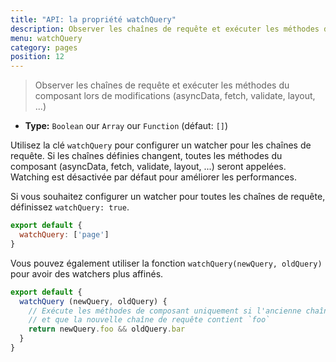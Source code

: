 ```yaml
---
title: "API: la propriété watchQuery"
description: Observer les chaînes de requête et exécuter les méthodes du composant lors d'une modification (asyncData, fetch, validate, layout, ...)
menu: watchQuery
category: pages
position: 12
---
```


> Observer les chaînes de requête et exécuter les méthodes du composant lors de modifications (asyncData, fetch, validate, layout, ...)
- **Type:** `Boolean` our `Array` our `Function` (défaut: `[]`)

Utilisez la clé `watchQuery` pour configurer un watcher pour les chaînes de requête. Si les chaînes définies changent, toutes les méthodes du composant (asyncData, fetch, validate, layout, ...) seront appelées. Watching est désactivée par défaut pour améliorer les performances.

Si vous souhaitez configurer un watcher pour toutes les chaînes de requête, définissez `watchQuery: true`.

```js
export default {
  watchQuery: ['page']
}
```

Vous pouvez également utiliser la fonction `watchQuery(newQuery, oldQuery)` pour avoir des watchers plus affinés.

```js
export default {
  watchQuery (newQuery, oldQuery) {
    // Exécute les méthodes de composant uniquement si l'ancienne chaîne de requête contenait `bar`
    // et que la nouvelle chaîne de requête contient `foo`    
    return newQuery.foo && oldQuery.bar
  }
}
```
